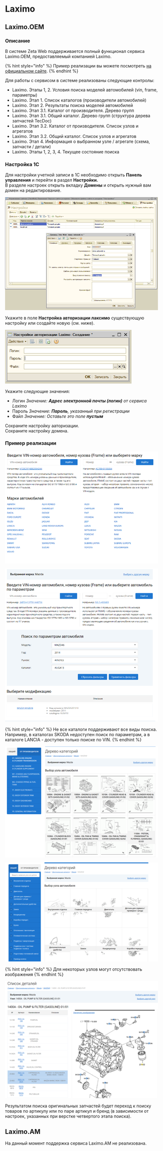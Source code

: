# Laximo

## Laximo.OEM

### Описание

В системе Zeta Web поддерживается полный функционал сервиса Laximo.OEM, предоставляемый компанией Laximo.

{% hint style="info" %}
Пример реализации вы можете посмотреть [на официальном сайте](http://wsdemo.laximo.ru/index.php?lang=ru).
{% endhint %}

Для работы с сервисом в системе реализованы следующие контролы:

* Laximo. Этапы 1, 2. Условия поиска моделей автомобилей \(vin, frame, параметры\)
* Laximo. Этап 1. Список каталогов \(производители автомобилей\)
* Laximo. Этап 2. Результаты поиска моделей автомобилей
* Laximo. Этап 3.1. Каталог от производителя. Дерево групп
* Laximo. Этап 3.1. Общий каталог.  Дерево групп \(структура дерева запчастей TecDoc\)
* Laximo. Этап 3.2. Каталог от производителя. Список узлов и агрегатов
* Laximo. Этап 3.2. Общий каталог. Список узлов и агрегатов
* Laximo. Этап 4. Информация о выбранном узле / агрегате \(схема, запчасти / детали\)
* Laximo. Этапы 1, 2, 3, 4. Текущее состояние поиска

### Настройка 1С

Для настройки учетной записи в 1С необходимо открыть **Панель управления** и перейти в раздел **Настройки.**  
В разделе настроек открыть вкладку **Домены** и открыть нужный вам домен на редактирование.

![&#x41D;&#x430;&#x441;&#x442;&#x440;&#x43E;&#x439;&#x43A;&#x430; &#x430;&#x432;&#x442;&#x43E;&#x440;&#x438;&#x437;&#x430;&#x446;&#x438;&#x438; Laximo](../../.gitbook/assets/image%20%284%29.png)

Укажите в поле **Настройка авторизации лаксимо** существующую настройку или создайте новую \(см. ниже\).

![&#x41D;&#x430;&#x441;&#x442;&#x440;&#x43E;&#x439;&#x43A;&#x430; &#x443;&#x447;&#x435;&#x442;&#x43D;&#x43E;&#x439; &#x437;&#x430;&#x43F;&#x438;&#x441;&#x438; &#x441;&#x435;&#x440;&#x432;&#x438;&#x441;&#x430; Laximo](../../.gitbook/assets/image%20%2836%29.png)

Укажите следующие значения:

* Логин _Значение: **Адрес электронной почты \(логин\)** от сервиса Laximo_
* Пароль _Значение: **Пароль**, указанный при регистрации_
* Файл _Значение: Оставьте это поле **пустым**_

Сохраните настройку ааторизации.  
Сохраните настройку домена.

### Пример реализации

![&#x42D;&#x442;&#x430;&#x43F; &#x2116;1. &#x41F;&#x43E;&#x438;&#x441;&#x43A; &#x43F;&#x43E; VIN / &#x41F;&#x43E;&#x438;&#x441;&#x43A; &#x43F;&#x43E; Frame / &#x412;&#x44B;&#x431;&#x43E;&#x440; &#x43A;&#x430;&#x442;&#x430;&#x43B;&#x43E;&#x433;&#x430; \(&#x43F;&#x440;&#x43E;&#x438;&#x437;&#x432;&#x43E;&#x434;&#x438;&#x442;&#x435;&#x43B;&#x44F; &#x430;&#x432;&#x442;&#x43E;&#x43C;&#x43E;&#x431;&#x438;&#x43B;&#x44F;\)](../../.gitbook/assets/image%20%2891%29.png)

![&#x42D;&#x442;&#x430;&#x43F; &#x2116;2. &#x41F;&#x43E;&#x438;&#x441;&#x43A; &#x43F;&#x43E; VIN / &#x41F;&#x43E;&#x438;&#x441;&#x43A; &#x43F;&#x43E; Frame / &#x41F;&#x43E;&#x438;&#x441;&#x43A; &#x43F;&#x43E; &#x43F;&#x430;&#x440;&#x430;&#x43C;&#x435;&#x442;&#x440;&#x430;&#x43C;](../../.gitbook/assets/image%20%2858%29.png)

{% hint style="info" %}
Не все каталоги поддерживают все виды поиска. Например, в каталогах SKODA недоступен поиск по параметрам, а в каталоге LANCIA - доступен только поиске по VIN.
{% endhint %}

![&#x42D;&#x442;&#x430;&#x43F; &#x2116;3. &#x414;&#x435;&#x440;&#x435;&#x432;&#x43E; &#x433;&#x440;&#x443;&#x43F;&#x43F; &#x43A;&#x430;&#x442;&#x430;&#x43B;&#x43E;&#x433; &#x43F;&#x440;&#x43E;&#x438;&#x437;&#x432;&#x43E;&#x434;&#x438;&#x442;&#x435;&#x43B;&#x44F; &#x438; &#x441;&#x43F;&#x438;&#x441;&#x43E;&#x43A; &#x443;&#x437;&#x43B;&#x43E;&#x432; &#x438; &#x430;&#x433;&#x440;&#x435;&#x433;&#x430;&#x442;&#x43E;&#x432;](../../.gitbook/assets/image%20%2821%29.png)

![&#x42D;&#x442;&#x430;&#x43F; &#x2116;3. &#x414;&#x435;&#x440;&#x435;&#x432;&#x43E; &#x433;&#x440;&#x443;&#x43F;&#x43F; &#x43E;&#x431;&#x449;&#x435;&#x433;&#x43E; &#x43A;&#x430;&#x442;&#x430;&#x43B;&#x43E;&#x433;&#x430; &#x438; &#x441;&#x43F;&#x438;&#x441;&#x43E;&#x43A; &#x443;&#x437;&#x43B;&#x43E;&#x432; &#x438; &#x430;&#x433;&#x440;&#x435;&#x433;&#x430;&#x442;&#x43E;&#x432; ](../../.gitbook/assets/image%20%2861%29.png)

{% hint style="info" %}
Для некоторых узлов могут отсутствовать изображения
{% endhint %}

![&#x42D;&#x442;&#x430;&#x43F; &#x2116;4. &#x421;&#x445;&#x435;&#x43C;&#x430; &#x443;&#x437;&#x43B;&#x430; / &#x430;&#x433;&#x440;&#x435;&#x433;&#x430;&#x442;&#x430; &#x438; &#x441;&#x43F;&#x438;&#x441;&#x43E;&#x43A; &#x434;&#x435;&#x442;&#x430;&#x43B;&#x435;&#x439;](../../.gitbook/assets/image%20%2894%29.png)

Результатом поиска оригинальных запчастей будет переход к поиску товаров по артикулу или по паре артикул и бренд \(в зависимости от настроек, указанных при верстке четвертого этапа поиска\).

## Laximo.AM

На данный момент поддержка сервиса Laximo.AM не реализована.

